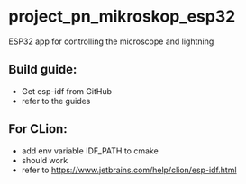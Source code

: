 # project_pn_mikroskop_esp32
ESP32 app for controlling the microscope and lightning

## Build guide:
 * Get esp-idf from GitHub
 * refer to the guides

## For CLion:
 * add env variable IDF_PATH to cmake
 * should work
 * refer to https://www.jetbrains.com/help/clion/esp-idf.html
